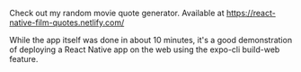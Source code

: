 Check out my random movie quote generator.  Available at https://react-native-film-quotes.netlify.com/

While the app itself was done in about 10 minutes, it's a good demonstration of deploying a React Native app on the web using the expo-cli build-web feature.
